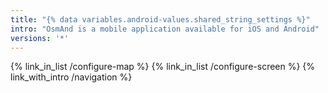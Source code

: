 ```yaml
---
title: "{% data variables.android-values.shared_string_settings %}"
intro: "OsmAnd is a mobile application available for iOS and Android"
versions: '*'
---
```



{% link_in_list /configure-map %}
{% link_in_list /configure-screen %}
{% link_with_intro /navigation %}
